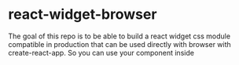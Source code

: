 # react-widget-browser
The goal of this repo is to be able to build a react widget css module compatible in production that can be used directly with browser with create-react-app. So you can use your component inside <script> tag like this:

```js
<div id="root"></div>

<script src="/react-widget-browser.min.js"></script>

<script>
  ReactWidgetBrowserBundle.ReactDOM.render(
    ReactWidgetBrowserBundle.React.createElement(
      ReactWidgetBrowserBundle.ReactWidgetBrowser,
      {textProps: 'hello my ReactWidgetBrowser from my script browser'},
    ),
    document.getElementById('root')
  );
</script>
```

### dependency
packages | Version
--- | ---
webpack | 4.x
@babel/cli | 7.x
babel-loader | 8.x
css-loader | 1.0.0 (do not work with 2.x)

### Commands
command | Description
--- | ---
**yarn** | install dependency
**yarn start** | run dev mode
**yarn build** | build browser compatible into /dist -> react-widget-browser.min.js
**yarn serve:dist** | serve the /dist into localhost:5000

### PropTypes
Properties | Type | Description
--- | --- | ---
**textProps** | String | the text of the div

### Example of usage
```js
<ReactWidgetBrowser
    textProps={'hello my ReactWidgetBrowser from my create react app'}
/>
```
